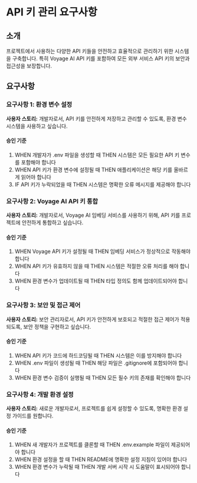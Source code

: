 # API 키 관리 요구사항

## 소개

프로젝트에서 사용하는 다양한 API 키들을 안전하고 효율적으로 관리하기 위한 시스템을 구축합니다. 특히 Voyage AI API 키를 포함하여 모든 외부 서비스 API 키의 보안과 접근성을 보장합니다.

## 요구사항

### 요구사항 1: 환경 변수 설정

**사용자 스토리:** 개발자로서, API 키를 안전하게 저장하고 관리할 수 있도록, 환경 변수 시스템을 사용하고 싶습니다.

#### 승인 기준

1. WHEN 개발자가 .env 파일을 생성할 때 THEN 시스템은 모든 필요한 API 키 변수를 포함해야 합니다
2. WHEN API 키가 환경 변수에 설정될 때 THEN 애플리케이션은 해당 키를 올바르게 읽어야 합니다
3. IF API 키가 누락되었을 때 THEN 시스템은 명확한 오류 메시지를 제공해야 합니다

### 요구사항 2: Voyage AI API 키 통합

**사용자 스토리:** 개발자로서, Voyage AI 임베딩 서비스를 사용하기 위해, API 키를 프로젝트에 안전하게 통합하고 싶습니다.

#### 승인 기준

1. WHEN Voyage API 키가 설정될 때 THEN 임베딩 서비스가 정상적으로 작동해야 합니다
2. WHEN API 키가 유효하지 않을 때 THEN 시스템은 적절한 오류 처리를 해야 합니다
3. WHEN 환경 변수가 업데이트될 때 THEN 타입 정의도 함께 업데이트되어야 합니다

### 요구사항 3: 보안 및 접근 제어

**사용자 스토리:** 보안 관리자로서, API 키가 안전하게 보호되고 적절한 접근 제어가 적용되도록, 보안 정책을 구현하고 싶습니다.

#### 승인 기준

1. WHEN API 키가 코드에 하드코딩될 때 THEN 시스템은 이를 방지해야 합니다
2. WHEN .env 파일이 생성될 때 THEN 해당 파일은 .gitignore에 포함되어야 합니다
3. WHEN 환경 변수 검증이 실행될 때 THEN 모든 필수 키의 존재를 확인해야 합니다

### 요구사항 4: 개발 환경 설정

**사용자 스토리:** 새로운 개발자로서, 프로젝트를 쉽게 설정할 수 있도록, 명확한 환경 설정 가이드를 원합니다.

#### 승인 기준

1. WHEN 새 개발자가 프로젝트를 클론할 때 THEN .env.example 파일이 제공되어야 합니다
2. WHEN 환경 설정을 할 때 THEN README에 명확한 설정 지침이 있어야 합니다
3. WHEN 환경 변수가 누락될 때 THEN 개발 서버 시작 시 도움말이 표시되어야 합니다